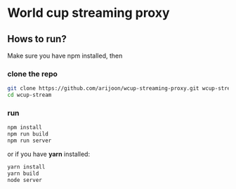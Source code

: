 # World cup streaming proxy

## Hows to run?

Make sure you have npm installed, then 

### clone the repo

```sh
git clone https://github.com/arijoon/wcup-streaming-proxy.git wcup-stream
cd wcup-stream
```

### run

```sh
npm install
npm run build
npm run server
```

or if you have __yarn__ installed:

```sh
yarn install
yarn build
node server
```